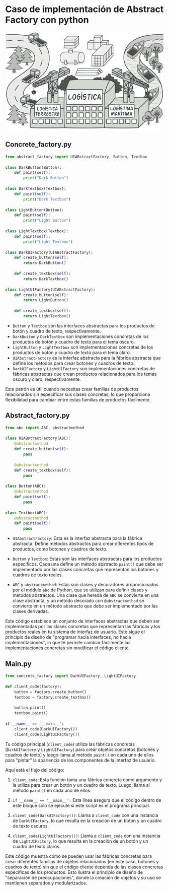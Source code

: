 # Caso de implementación de Abstract Factory con python

![alt text](../tarea1/img/foto_encabezado.png)

## Concrete_factory.py

```python
from abstract_factory import UIABstractFactory, Button, Textbox

class DarkButton(Button):
    def paint(self):
        print("Dark Button")

class DarkTextbox(Textbox):
    def paint(self):
        print("Dark Textbox")

class LightButton(Button):
    def paint(self):
        print("Light Button")

class LightTextbox(Textbox):
    def paint(self):
        print("Light Textbox")

class DarkUIFactory(UIABstractFactory):
    def create_button(self):
        return DarkButton()

    def create_textbox(self):
        return DarkTextbox()

class LightUIFactory(UIABstractFactory):   
    def create_button(self):
        return LightButton()
    
    def create_textbox(self):
        return LightTextbox()
```

- `Button` y `Textbox` son las interfaces abstractas para los productos de botón y cuadro de texto, respectivamente.
- `DarkButton` y `DarkTextbox` son implementaciones concretas de los productos de botón y cuadro de texto para el tema oscuro.
- `LightButton` y `LightTextbox` son implementaciones concretas de los productos de botón y cuadro de texto para el tema claro.
- `UIAbstractFactory` es la interfaz abstracta para la fábrica abstracta que define los métodos para crear botones y cuadros de texto.
- `DarkUIFactory` y `LightUIFactory` son implementaciones concretas de fábricas abstractas que crean productos relacionados para los temas oscuro y claro, respectivamente.

Este patrón es útil cuando necesitas crear familias de productos relacionados sin especificar sus clases concretas, lo que proporciona flexibilidad para cambiar entre estas familias de productos fácilmente.

## Abstract_factory.py

```python
from abc import ABC, abstractmethod

class UIABstractFactory(ABC):
    @abstractmethod
    def create_button(self):
        pass

    @abstractmethod
    def create_textbox(self):
        pass

class Button(ABC):
    @abstractmethod
    def paint(self):
        pass

class Textbox(ABC):
    @abstractmethod
    def paint(self):
        pass
```

- `UIAbstractFactory`: Esta es la interfaz abstracta para la fábrica abstracta. Define métodos abstractos para crear diferentes tipos de productos, como botones y cuadros de texto.

- `Button` y `Textbox`: Estas son las interfaces abstractas para los productos específicos. Cada una define un método abstracto `paint()` que debe ser implementado por las clases concretas que representan los botones y cuadros de texto reales.

- `ABC` y `abstractmethod`: Estas son clases y decoradores proporcionados por el módulo `abc` de Python, que se utilizan para definir clases y métodos abstractos. Una clase que hereda de `ABC` se convierte en una clase abstracta, y un método decorado con `@abstractmethod` se convierte en un método abstracto que debe ser implementado por las clases derivadas.

Este código establece un conjunto de interfaces abstractas que deben ser implementadas por las clases concretas que representan las fábricas y los productos reales en tu sistema de interfaz de usuario. Esto sigue el principio de diseño de "programar hacia interfaces, no hacia implementaciones", lo que te permite cambiar fácilmente las implementaciones concretas sin modificar el código cliente.

## Main.py

```python
from concrete_factory import DarkUIFactory, LightUIFactory

def client_code(factory):
    button = factory.create_button()
    textbox = factory.create_textbox()

    button.paint()
    textbox.paint()

if __name__ == '__main__':
    client_code(DarkUIFactory())
    client_code(LightUIFactory())
```

Tu código principal (`client_code`) utiliza las fábricas concretas (`DarkUIFactory` y `LightUIFactory`) para crear objetos concretos (botones y cuadros de texto) y luego llama al método `paint()` en cada uno de ellos para "pintar" la apariencia de los componentes de la interfaz de usuario.

Aquí está el flujo del código:

1. `client_code`: Esta función toma una fábrica concreta como argumento y la utiliza para crear un botón y un cuadro de texto. Luego, llama al método `paint()` en cada uno de ellos.

2. `if __name__ == '__main__':` Esta línea asegura que el código dentro de este bloque solo se ejecute si este script es el programa principal.

3. `client_code(DarkUIFactory())`: Llama a `client_code` con una instancia de `DarkUIFactory`, lo que resulta en la creación de un botón y un cuadro de texto oscuros.

4. `client_code(LightUIFactory())`: Llama a `client_code` con una instancia de `LightUIFactory`, lo que resulta en la creación de un botón y un cuadro de texto claros.

Este código muestra cómo se pueden usar las fábricas concretas para crear diferentes familias de objetos relacionados (en este caso, botones y cuadros de texto) sin que el código cliente dependa de las clases concretas específicas de los productos. Esto ilustra el principio de diseño de "separación de preocupaciones", donde la creación de objetos y su uso se mantienen separados y modularizados.